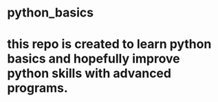 # python_basics
# this repo is created to learn python basics and hopefully improve python skills with advanced programs.